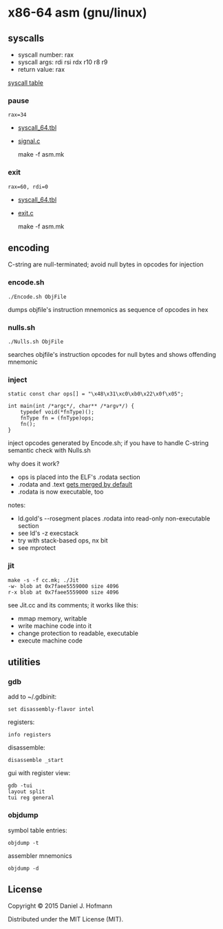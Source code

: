 # x86-64 asm (gnu/linux)


## syscalls

* syscall number: rax
* syscall args: rdi rsi rdx r10 r8 r9
* return value: rax

[syscall table](https://github.com/torvalds/linux/blob/567cfea99af61ef19da42f8491da98cf94a4d166/arch/x86/syscalls/syscall_64.tbl#L9-L331)


### pause

    rax=34

* [syscall_64.tbl](https://github.com/torvalds/linux/blob/567cfea99af61ef19da42f8491da98cf94a4d166/arch/x86/syscalls/syscall_64.tbl#L43)
* [signal.c](https://github.com/torvalds/linux/blob/567cfea99af61ef19da42f8491da98cf94a4d166/kernel/signal.c#L3550-L3557)

    make -f asm.mk


### exit

    rax=60, rdi=0

* [syscall_64.tbl](https://github.com/torvalds/linux/blob/567cfea99af61ef19da42f8491da98cf94a4d166/arch/x86/syscalls/syscall_64.tbl#L69)
* [exit.c](https://github.com/torvalds/linux/blob/567cfea99af61ef19da42f8491da98cf94a4d166/kernel/exit.c#L843-L846)

    make -f asm.mk


## encoding

C-string are null-terminated; avoid null bytes in opcodes for injection

### encode.sh

    ./Encode.sh ObjFile

dumps objfile's instruction mnemonics as sequence of opcodes in hex


### nulls.sh

    ./Nulls.sh ObjFile

searches objfile's instruction opcodes for null bytes and shows offending mnemonic


### inject

    static const char ops[] = "\x48\x31\xc0\xb0\x22\x0f\x05";

    int main(int /*argc*/, char** /*argv*/) {
        typedef void(*fnType)();
        fnType fn = (fnType)ops;
        fn();
    }

inject opcodes generated by Encode.sh; if you have to handle C-string semantic check with Nulls.sh

why does it work?

* ops is placed into the ELF's .rodata section
* .rodata and .text [gets merged by default](https://sourceware.org/ml/binutils/2014-05/msg00111.html)
* .rodata is now executable, too

notes:

* ld.gold's --rosegment places .rodata into read-only non-executable section
* see ld's -z execstack
* try with stack-based ops, nx bit
* see mprotect


### jit

    make -s -f cc.mk; ./Jit
    -w- blob at 0x7faee5559000 size 4096
    r-x blob at 0x7faee5559000 size 4096
    

see Jit.cc and its comments; it works like this:

* mmap memory, writable
* write machine code into it
* change protection to readable, executable
* execute machine code


## utilities

### gdb

add to ~/.gdbinit:

    set disassembly-flavor intel

registers:

    info registers

disassemble:

    disassemble _start

gui with register view:

    gdb -tui
    layout split
    tui reg general


### objdump

symbol table entries:

    objdump -t

assembler mnemonics

    objdump -d


## License

Copyright © 2015 Daniel J. Hofmann

Distributed under the MIT License (MIT).
